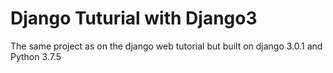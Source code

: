 # Django Tuturial with Django3

The same project as on the django web tutorial but built on django 3.0.1 and Python 3.7.5
